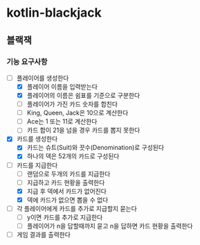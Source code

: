 # kotlin-blackjack

## 블랙잭

### 기능 요구사항

- [ ] 플레이어를 생성한다
    - [x] 플레이어 이름을 입력받는다
    - [x] 플레이어의 이름은 쉼표를 기준으로 구분한다
    - [ ] 플레이어가 가진 카드 숫자를 합친다
    - [ ] King, Queen, Jack은 10으로 계산한다
    - [ ] Ace는 1 또는 11로 계산한다
    - [ ] 카드 합이 21을 넘을 경우 카드를 뽑지 못한다
- [x] 카드를 생성한다
    - [x] 카드는 슈트(Suit)와 끗수(Denomination)로 구성된다
    - [x] 하나의 덱은 52개의 카드로 구성된다
- [ ] 카드를 지급한다
    - [ ] 랜덤으로 두개의 카드를 지급한다
    - [ ] 지급하고 카드 현황을 출력한다
    - [x] 지급 후 덱에서 카드가 없어진다
    - [x] 덱에 카드가 없으면 뽑을 수 없다
- [ ] 각 플레이어에게 카드를 추가로 지급할지 묻는다
    - [ ] y이면 카드를 추가로 지급한다
    - [ ] 플레이어가 n을 답할때까지 묻고 n을 답하면 카드 현황을 출력한다
- [ ] 게임 결과를 출력한다

